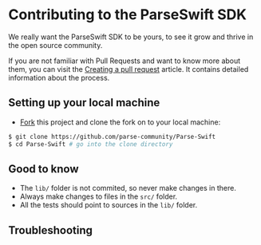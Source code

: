 # Contributing to the ParseSwift SDK

We really want the ParseSwift SDK to be yours, to see it grow and thrive in the open source community.

If you are not familiar with Pull Requests and want to know more about them, you can visit the [Creating a pull request](https://help.github.com/articles/creating-a-pull-request/) article. It contains detailed information about the process.

## Setting up your local machine

* [Fork](https://github.com/parse-community/Parse-Swift) this project and clone the fork on to your local machine:

```sh
$ git clone https://github.com/parse-community/Parse-Swift
$ cd Parse-Swift # go into the clone directory
```

## Good to know

* The `lib/` folder is not commited, so never make changes in there.
* Always make changes to files in the `src/` folder.
* All the tests should point to sources in the `lib/` folder.

## Troubleshooting
